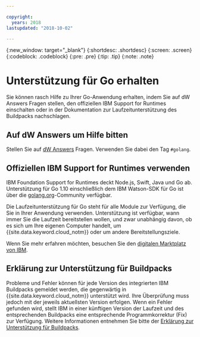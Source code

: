 ```yaml
---

copyright:
  years: 2018
lastupdated: "2018-10-02"

---
```


{:new_window: target="_blank"}
{:shortdesc: .shortdesc}
{:screen: .screen}
{:codeblock: .codeblock}
{:pre: .pre}
{:tip: .tip}
{:note: .note}

# Unterstützung für Go erhalten

Sie können rasch Hilfe zu Ihrer Go-Anwendung erhalten, indem Sie auf dW Answers Fragen stellen, den offiziellen IBM Support for Runtimes einschalten oder in der Dokumentation zur Laufzeitunterstützung des Buildpacks nachschlagen.

## Auf dW Answers um Hilfe bitten

Stellen Sie auf [dW Answers](https://developer.ibm.com/answers/topics/golang.html) Fragen. Verwenden Sie dabei den Tag `#golang`.

## Offiziellen IBM Support for Runtimes verwenden

IBM Foundation Support for Runtimes deckt Node.js, Swift, Java und Go ab. Unterstützung für Go 1.10 einschließlich dem IBM Watson-SDK für Go ist über die [golang.org](https://golang.org/)-Community verfügbar. 

Die Laufzeitunterstützung für Go steht für alle Module zur Verfügung, die Sie in Ihrer Anwendung verwenden. Unterstützung ist verfügbar, wann immer Sie die Laufzeit bereitstellen wollen, und zwar unabhängig davon, ob es sich um Ihre eigenen Computer handelt, um {{site.data.keyword.cloud_notm}} oder um andere Bereitstellungsziele.

Wenn Sie mehr erfahren möchten, besuchen Sie den [digitalen Marktplatz von IBM](https://www.ibm.com/us-en/marketplace/support-for-runtimes).

## Erklärung zur Unterstützung für Buildpacks

Probleme und Fehler können für jede Version des integrierten IBM Buildpacks gemeldet werden, die gegenwärtig in {{site.data.keyword.cloud_notm}} unterstützt wird. Ihre Überprüfung muss jedoch mit der jeweils aktuellsten Version erfolgen. Wenn ein Fehler gefunden wird, stellt IBM in einer künftigen Version der Laufzeit und des entsprechenden Buildpacks eine entsprechende Programmkorrektur (Fix) zur Verfügung. Weitere Informationen entnehmen Sie bitte der [Erklärung zur Unterstützung für Buildpacks](../runtimes/common/buildpackSupport.html).
